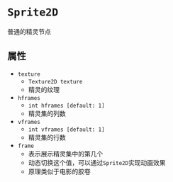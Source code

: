 # `Sprite2D`

普通的精灵节点

## 属性

* `texture`
  * `Texture2D texture`
  * 精灵的纹理
* `hframes`
  * `int hframes [default: 1]`
  * 精灵集的列数
* `vframes`
  * `int vframes [default: 1]`
  * 精灵集的行数
* `frame`
  * 表示展示精灵集中的第几个
  * 动态切换这个值，可以通过`Sprite2D`实现动画效果
  * 原理类似于电影的胶卷